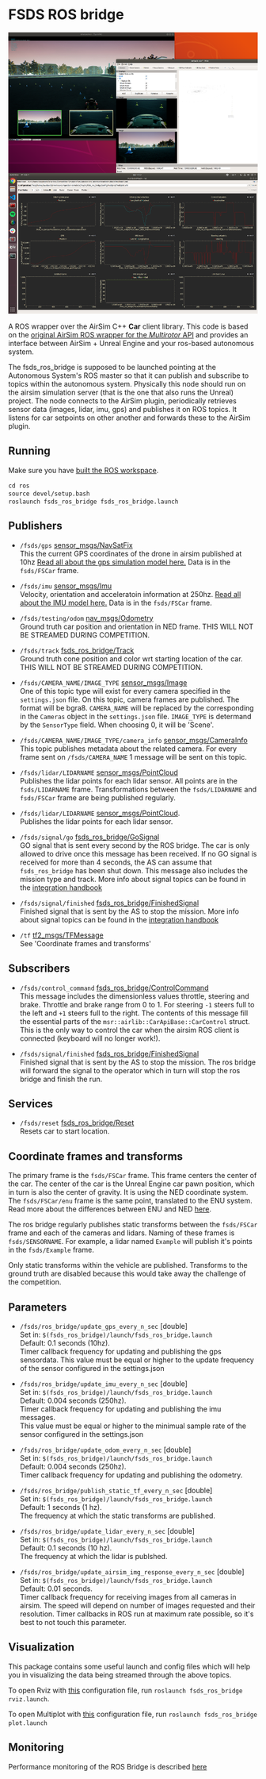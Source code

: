 # FSDS ROS bridge

![In action](images/fsds_ros_bridge.png)

A ROS wrapper over the AirSim C++ **Car** client library. This code is based on the [original AirSim ROS wrapper for the *Multirotor* API](https://github.com/microsoft/AirSim/tree/master/ros/src/airsim_ros_interface) and provides an interface between AirSim + Unreal Engine and your ros-based autonomous system. 

The fsds_ros_bridge is supposed to be launched pointing at the Autonomous System's ROS master so that it can publish and subscribe to topics within the autonomous system. 
Physically this node should run on the airsim simulation server (that is the one that also runs the Unreal) project.
The node connects to the AirSim plugin, periodically retrieves sensor data (images, lidar, imu, gps) and publishes it on ROS topics.
It listens for car setpoints on other another and forwards these to the AirSim plugin.

## Running
Make sure you have [built the ROS workspace](building-ros.md).

```
cd ros
source devel/setup.bash
roslaunch fsds_ros_bridge fsds_ros_bridge.launch
```

## Publishers
- `/fsds/gps` [sensor_msgs/NavSatFix](https://docs.ros.org/api/sensor_msgs/html/msg/NavSatFix.html)   
This the current GPS coordinates of the drone in airsim published at 10hz
[Read all about the gps simulation model here.](gps.md)
Data is in the `fsds/FSCar` frame.

- `/fsds/imu` [sensor_msgs/Imu](http://docs.ros.org/melodic/api/sensor_msgs/html/msg/Imu.html)   
Velocity, orientation and acceleratoin information at 250hz.
[Read all about the IMU model here.](imu.md)
Data is in the `fsds/FSCar` frame.

- `/fsds/testing/odom` [nav_msgs/Odometry](https://docs.ros.org/api/nav_msgs/html/msg/Odometry.html)   
Ground truth car position and orientation in NED frame. THIS WILL NOT BE STREAMED DURING COMPETITION.

- `/fsds/track` [fsds_ros_bridge/Track](https://github.com/FS-Online/Formula-Student-Driverless-Simulator/blob/master/ros/src/fsds_ros_bridge/msg/Track.msg)   
Ground truth cone position and color wrt starting location of the car. THIS WILL NOT BE STREAMED DURING COMPETITION.

- `/fsds/CAMERA_NAME/IMAGE_TYPE` [sensor_msgs/Image](https://docs.ros.org/api/sensor_msgs/html/msg/Image.html)   
One of this topic type will exist for every camera specified in the `settings.json` file.
On this topic, camera frames are published. The format will be bgra8. 
`CAMERA_NAME` will be replaced by the corresponding in the `Cameras` object in the `settings.json` file.
`IMAGE_TYPE` is determand by the `SensorType` field. 
When choosing 0, it will be 'Scene'.

- `/fsds/CAMERA_NAME/IMAGE_TYPE/camera_info` [sensor_msgs/CameraInfo](https://docs.ros.org/api/sensor_msgs/html/msg/CameraInfo.html)   
This topic publishes metadata about the related camera.
For every frame sent on `/fsds/CAMERA_NAME` 1 message will be sent on this topic.

- `/fsds/lidar/LIDARNAME` [sensor_msgs/PointCloud](http://docs.ros.org/melodic/api/sensor_msgs/html/msg/PointCloud.html)   
Publishes the lidar points for each lidar sensor.
All points are in the `fsds/LIDARNAME` frame.
Transformations between the `fsds/LIDARNAME` and `fsds/FSCar` frame are being published regularly.

- `/fsds/lidar/LIDARNAME` [sensor_msgs/PointCloud](http://docs.ros.org/melodic/api/sensor_msgs/html/msg/PointCloud.html).   
  Publishes the lidar points for each lidar sensor.

- `/fsds/signal/go` [fsds_ros_bridge/GoSignal](https://github.com/FS-Online/Formula-Student-Driverless-Simulator/blob/master/ros/src/fsds_ros_bridge/msg/GoSignal.msg)   
GO signal that is sent every second by the ROS bridge.
The car is only allowed to drive once this message has been received. 
If no GO signal is received for more than 4 seconds, the AS can assume that `fsds_ros_bridge` has been shut down.
This message also includes the mission type and track.
More info about signal topics can be found in the [integration handbook](integration-handbook.md)

- `/fsds/signal/finished` [fsds_ros_bridge/FinishedSignal](https://github.com/FS-Online/Formula-Student-Driverless-Simulator/blob/master/ros/src/fsds_ros_bridge/msg/FinishedSignal.msg)   
Finished signal that is sent by the AS to stop the mission. More info about signal topics can be found in the [integration handbook](integration-handbook.md)

- `/tf` [tf2_msgs/TFMessage](https://docs.ros.org/api/tf2_msgs/html/msg/TFMessage.html)   
See 'Coordinate frames and transforms'



## Subscribers
- `/fsds/control_command` [fsds_ros_bridge/ControlCommand](https://github.com/FS-Online/Formula-Student-Driverless-Simulator/blob/master/ros/src/fsds_ros_bridge/msg/ControlCommand.msg)   
This message includes the dimensionless values throttle, steering and brake. 
Throttle and brake range from 0 to 1.
For steering `-1` steers full to the left and `+1` steers full to the right.
The contents of this message fill the essential parts of the `msr::airlib::CarApiBase::CarControl` struct. 
This is the only way to control the car when the airsim ROS client is connected (keyboard will no longer work!).

- `/fsds/signal/finished` [fsds_ros_bridge/FinishedSignal](https://github.com/FS-Online/Formula-Student-Driverless-Simulator/blob/master/ros/src/fsds_ros_bridge/msg/FinishedSignal.msg)   
Finished signal that is sent by the AS to stop the mission.
The ros bridge will forward the signal to the operator which in turn will stop the ros bridge and finish the run.

## Services

- `/fsds/reset` [fsds_ros_bridge/Reset](https://github.com/FS-Online/Formula-Student-Driverless-Simulator/blob/master/ros/src/fsds_ros_bridge/srv/Reset.srv)   
 Resets car to start location.

## Coordinate frames and transforms

The primary frame is the `fsds/FSCar` frame.
This frame centers the center of the car.
The center of the car is the Unreal Engine car pawn position, which in turn is also the center of gravity.
It is using the NED coordinate system.
The `fsds/FSCar/enu` frame is the same point, translated to the ENU system.
Read more about the differences between ENU and NED [here](https://en.wikipedia.org/wiki/Local_tangent_plane_coordinates).

The ros bridge regularly publishes static transforms between the `fsds/FSCar` frame and each of the cameras and lidars.
Naming of these frames is `fsds/SENSORNAME`.
For example, a lidar named `Example` will publish it's points in the `fsds/Example` frame.

Only static transforms within the vehicle are published.
Transforms to the ground truth are disabled because this would take away the challenge of the competition.

## Parameters
- `/fsds/ros_bridge/update_gps_every_n_sec` [double]   
  Set in: `$(fsds_ros_bridge)/launch/fsds_ros_bridge.launch`   
  Default: 0.1 seconds (10hz).   
  Timer callback frequency for updating and publishing the gps sensordata.
  This value must be equal or higher to the update frequency of the sensor configured in the settings.json

- `/fsds/ros_bridge/update_imu_every_n_sec` [double]   
  Set in: `$(fsds_ros_bridge)/launch/fsds_ros_bridge.launch`   
  Default: 0.004 seconds (250hz).   
  Timer callback frequency for updating and publishing the imu messages.   
  This value must be equal or higher to the minimual sample rate of the sensor configured in the settings.json

- `/fsds/ros_bridge/update_odom_every_n_sec` [double]   
  Set in: `$(fsds_ros_bridge)/launch/fsds_ros_bridge.launch`   
  Default: 0.004 seconds (250hz).   
  Timer callback frequency for updating and publishing the odometry.

- `/fsds/ros_bridge/publish_static_tf_every_n_sec` [double]   
  Set in: `$(fsds_ros_bridge)/launch/fsds_ros_bridge.launch`   
  Default: 1 seconds (1 hz).   
  The frequency at which the static transforms are published.

- `/fsds/ros_bridge/update_lidar_every_n_sec` [double]   
  Set in: `$(fsds_ros_bridge)/launch/fsds_ros_bridge.launch`   
  Default: 0.1 seconds (10 hz).   
  The frequency at which the lidar is publshed.

- `/fsds/ros_bridge/update_airsim_img_response_every_n_sec` [double]   
  Set in: `$(fsds_ros_bridge)/launch/fsds_ros_bridge.launch`   
  Default: 0.01 seconds.   
  Timer callback frequency for receiving images from all cameras in airsim.
  The speed will depend on number of images requested and their resolution.
  Timer callbacks in ROS run at maximum rate possible, so it's best to not touch this parameter.

## Visualization
This package contains some useful launch and config files which will help you in visualizing the data being streamed through the above topics.

To open Rviz with [this](https://github.com/FS-Online/Formula-Student-Driverless-Simulator/blob/master/ros/src/fsds_ros_bridge/config/rviz/default.rviz) configuration file, run `roslaunch fsds_ros_bridge rviz.launch`.

To open Multiplot with [this](https://github.com/FS-Online/Formula-Student-Driverless-Simulator/blob/master/ros/src/fsds_ros_bridge/config/multiplot/multiplot.xml) configuration file, run `roslaunch fsds_ros_bridge plot.launch`

## Monitoring
Performance monitoring of the ROS Bridge is described [here](statistics.md)